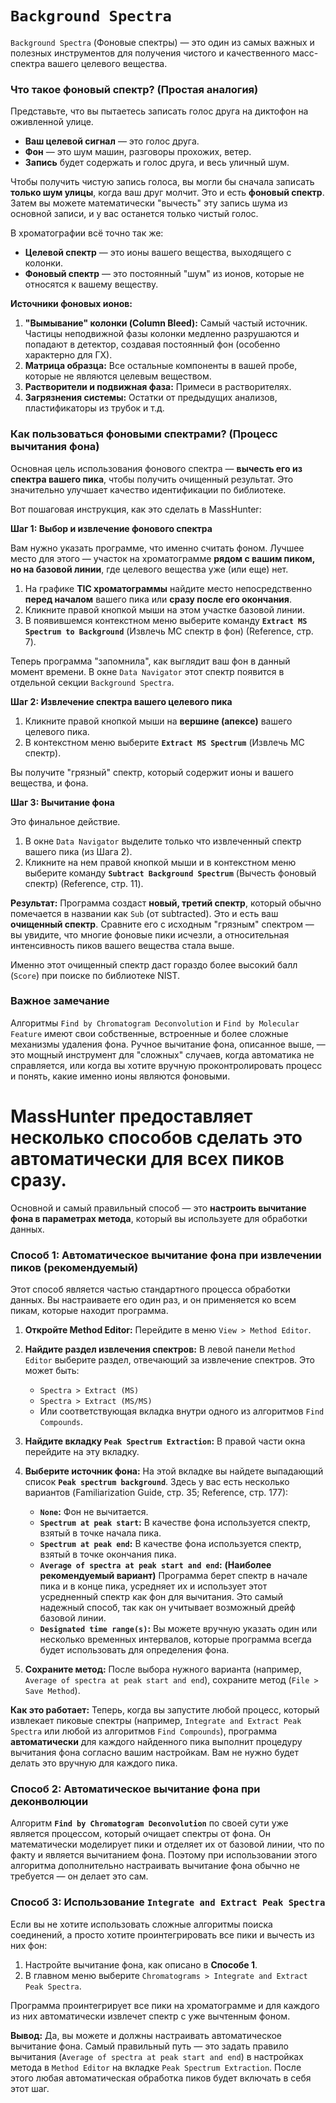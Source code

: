 # `Background Spectra`

`Background Spectra` (Фоновые спектры) — это один из самых важных и полезных инструментов для получения чистого и качественного масс-спектра вашего целевого вещества.

### Что такое фоновый спектр? (Простая аналогия)

Представьте, что вы пытаетесь записать голос друга на диктофон на оживленной улице.
*   **Ваш целевой сигнал** — это голос друга.
*   **Фон** — это шум машин, разговоры прохожих, ветер.
*   **Запись** будет содержать и голос друга, и весь уличный шум.

Чтобы получить чистую запись голоса, вы могли бы сначала записать **только шум улицы**, когда ваш друг молчит. Это и есть **фоновый спектр**. Затем вы можете математически "вычесть" эту запись шума из основной записи, и у вас останется только чистый голос.

В хроматографии всё точно так же:
*   **Целевой спектр** — это ионы вашего вещества, выходящего с колонки.
*   **Фоновый спектр** — это постоянный "шум" из ионов, которые не относятся к вашему веществу.

**Источники фоновых ионов:**
1.  **"Вымывание" колонки (Column Bleed):** Самый частый источник. Частицы неподвижной фазы колонки медленно разрушаются и попадают в детектор, создавая постоянный фон (особенно характерно для ГХ).
2.  **Матрица образца:** Все остальные компоненты в вашей пробе, которые не являются целевым веществом.
3.  **Растворители и подвижная фаза:** Примеси в растворителях.
4.  **Загрязнения системы:** Остатки от предыдущих анализов, пластификаторы из трубок и т.д.

### Как пользоваться фоновыми спектрами? (Процесс вычитания фона)

Основная цель использования фонового спектра — **вычесть его из спектра вашего пика**, чтобы получить очищенный результат. Это значительно улучшает качество идентификации по библиотеке.

Вот пошаговая инструкция, как это сделать в MassHunter:

**Шаг 1: Выбор и извлечение фонового спектра**

Вам нужно указать программе, что именно считать фоном. Лучшее место для этого — участок на хроматограмме **рядом с вашим пиком, но на базовой линии**, где целевого вещества уже (или еще) нет.

1.  На графике **TIC хроматограммы** найдите место непосредственно **перед началом** вашего пика или **сразу после его окончания**.
2.  Кликните правой кнопкой мыши на этом участке базовой линии.
3.  В появившемся контекстном меню выберите команду **`Extract MS Spectrum to Background`** (Извлечь МС спектр в фон) (Reference, стр. 7).

Теперь программа "запомнила", как выглядит ваш фон в данный момент времени. В окне `Data Navigator` этот спектр появится в отдельной секции `Background Spectra`.

**Шаг 2: Извлечение спектра вашего целевого пика**

1.  Кликните правой кнопкой мыши на **вершине (апексе)** вашего целевого пика.
2.  В контекстном меню выберите **`Extract MS Spectrum`** (Извлечь МС спектр).

Вы получите "грязный" спектр, который содержит ионы и вашего вещества, и фона.

**Шаг 3: Вычитание фона**

Это финальное действие.

1.  В окне `Data Navigator` выделите только что извлеченный спектр вашего пика (из Шага 2).
2.  Кликните на нем правой кнопкой мыши и в контекстном меню выберите команду **`Subtract Background Spectrum`** (Вычесть фоновый спектр) (Reference, стр. 11).

**Результат:**
Программа создаст **новый, третий спектр**, который обычно помечается в названии как `Sub` (от subtracted). Это и есть ваш **очищенный спектр**. Сравните его с исходным "грязным" спектром — вы увидите, что многие фоновые пики исчезли, а относительная интенсивность пиков вашего вещества стала выше.

Именно этот очищенный спектр даст гораздо более высокий балл (`Score`) при поиске по библиотеке NIST.

### Важное замечание

Алгоритмы `Find by Chromatogram Deconvolution` и `Find by Molecular Feature` имеют свои собственные, встроенные и более сложные механизмы удаления фона. Ручное вычитание фона, описанное выше, — это мощный инструмент для "сложных" случаев, когда автоматика не справляется, или когда вы хотите вручную проконтролировать процесс и понять, какие именно ионы являются фоновыми.

# MassHunter предоставляет несколько способов сделать это автоматически для всех пиков сразу.

Основной и самый правильный способ — это **настроить вычитание фона в параметрах метода**, который вы используете для обработки данных.

### Способ 1: Автоматическое вычитание фона при извлечении пиков (рекомендуемый)

Этот способ является частью стандартного процесса обработки данных. Вы настраиваете его один раз, и он применяется ко всем пикам, которые находит программа.

1.  **Откройте Method Editor:** Перейдите в меню `View > Method Editor`.
2.  **Найдите раздел извлечения спектров:** В левой панели `Method Editor` выберите раздел, отвечающий за извлечение спектров. Это может быть:
    *   `Spectra > Extract (MS)`
    *   `Spectra > Extract (MS/MS)`
    *   Или соответствующая вкладка внутри одного из алгоритмов `Find Compounds`.

3.  **Найдите вкладку `Peak Spectrum Extraction`:** В правой части окна перейдите на эту вкладку.

4.  **Выберите источник фона:** На этой вкладке вы найдете выпадающий список **`Peak spectrum background`**. Здесь у вас есть несколько вариантов (Familiarization Guide, стр. 35; Reference, стр. 177):
    *   **`None`:** Фон не вычитается.
    *   **`Spectrum at peak start`:** В качестве фона используется спектр, взятый в точке начала пика.
    *   **`Spectrum at peak end`:** В качестве фона используется спектр, взятый в точке окончания пика.
    *   **`Average of spectra at peak start and end`:** **(Наиболее рекомендуемый вариант)** Программа берет спектр в начале пика и в конце пика, усредняет их и использует этот усредненный спектр как фон для вычитания. Это самый надежный способ, так как он учитывает возможный дрейф базовой линии.
    *   **`Designated time range(s)`:** Вы можете вручную указать один или несколько временных интервалов, которые программа всегда будет использовать для определения фона.

5.  **Сохраните метод:** После выбора нужного варианта (например, `Average of spectra at peak start and end`), сохраните метод (`File > Save Method`).

**Как это работает:**
Теперь, когда вы запустите любой процесс, который извлекает пиковые спектры (например, `Integrate and Extract Peak Spectra` или любой из алгоритмов `Find Compounds`), программа **автоматически** для каждого найденного пика выполнит процедуру вычитания фона согласно вашим настройкам. Вам не нужно будет делать это вручную для каждого пика.

### Способ 2: Автоматическое вычитание фона при деконволюции

Алгоритм **`Find by Chromatogram Deconvolution`** по своей сути уже является процессом, который очищает спектры от фона. Он математически моделирует пики и отделяет их от базовой линии, что по факту и является вычитанием фона. Поэтому при использовании этого алгоритма дополнительно настраивать вычитание фона обычно не требуется — он делает это сам.

### Способ 3: Использование `Integrate and Extract Peak Spectra`

Если вы не хотите использовать сложные алгоритмы поиска соединений, а просто хотите проинтегрировать все пики и вычесть из них фон:

1.  Настройте вычитание фона, как описано в **Способе 1**.
2.  В главном меню выберите `Chromatograms > Integrate and Extract Peak Spectra`.

Программа проинтегрирует все пики на хроматограмме и для каждого из них автоматически извлечет спектр с уже вычтенным фоном.

**Вывод:**
Да, вы можете и должны настраивать автоматическое вычитание фона. Самый правильный путь — это задать правило вычитания (`Average of spectra at peak start and end`) в настройках метода в `Method Editor` на вкладке `Peak Spectrum Extraction`. После этого любая автоматическая обработка пиков будет включать в себя этот шаг.